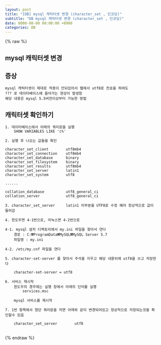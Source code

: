 ```yaml
---  
layout: post  
title: "[DB] mysql 캐릭터셋 변경 (character_set , 인코딩)"  
subtitle: "DB mysql 캐릭터셋 변경 (character_set , 인코딩)"  
date: 0000-00-00 00:00:00 +0900  
categories: DB  
---  
```

{% raw %}  
## mysql 캐릭터셋 변경  
  
## 증상  
	mysql 캐릭터셋이 제대로 적용이 안되있어서 웹에서 utf8로 전송을 하여도  
	??? 로 데이터베이스에 들어가는 현상이 발생함  
	해당 내용은 mysql 5.5버전이상부터 가능한 방법  
  
## 캐릭터셋 확인하기  
  
	1. 데이터베이스에서 아래의 쿼리문을 실행  
		SHOW VARIABLES LIKE 'c%'  
  
	2. 실행 후 나오는 값들을 확인  
  
	character_set_client		utf8mb4  
	character_set_connection	utf8mb4  
	character_set_database		binary  
	character_set_filesystem	binary  
	character_set_results		utf8mb4  
	character_set_server		latin1  
	character_set_system		utf8  
  
	......  
  
	collation_database			utf8_general_ci  
	collation_server			utf8_general_ci  
  
	3. character_set_server		latin1 이부분을 UTF8로 수정 해야 정상적으로 값이 들어감  
  
	4. 윈도우면 4-1번으로, 리눅스면 4-2번으로  
  
	4-1. mysql 설치 디렉토리에서 my.ini 파일을 찾아서 연다  
		경로 : C:₩ProgramData₩MySQL₩MySQL Server 5.7  
		파일명 : my.ini  
  
	4-2. /etc/my.cnf 파일을 연다  
  
	5. character-set-server 를 찾아서 주석을 지우고 해당 내용뒤에 utf8을 쓰고 저장한다  
  
		character-set-server = utf8  
  
	6. 서비스 재시작  
		윈도우의 경우에는 실행 창에서 아래의 단어를 실행  
			services.msc  
  
		mysql 서비스를 재시작  
  
	7. 1번 항목에서 쳤던 쿼리문을 치면 아래와 같이 변경되어있고 정상적으로 저장되는것을 확인할수 있음  
  
		character_set_server		utf8  
  
                                                                                                                                                                                                                                                                                                                                                                                                                                                                                                                                                                                                                                                                                                                                                                                                                        
{% endraw %}
